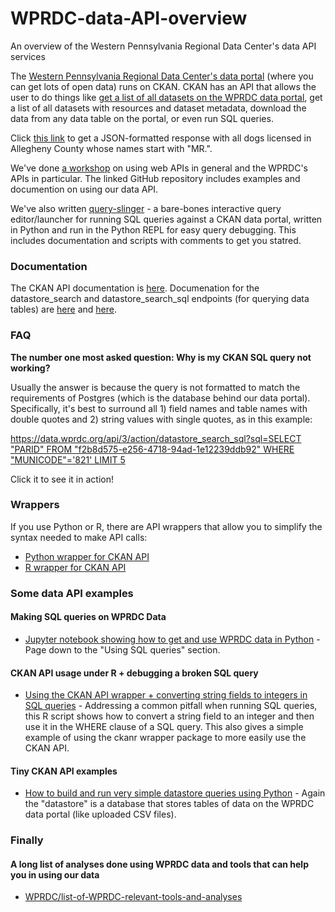 # WPRDC-data-API-overview
An overview of the Western Pennsylvania Regional Data Center's data API services

The [Western Pennsylvania Regional Data Center's data portal](https://data.wprdc.org) (where you can get lots of open data)
 runs on CKAN. CKAN has an API that allows the user to do things like [get a list of all datasets on the WPRDC data portal](https://data.wprdc.org/api/3/action/package_list), get a list of all datasets with resources and dataset metadata, download the data from any data table on the portal, or even run SQL queries.

Click [this link](https://data.wprdc.org/api/3/action/datastore_search_sql?sql=SELECT%20*%20from%20%2237b11f07-361f-442a-966e-fbdc5eef0840%22%20WHERE%20%22DogName%22%20LIKE%20%27MR.%%27) to get a JSON-formatted response with all dogs licensed in Allegheny County whose names start with "MR.".

We've done [a workshop](https://github.com/WPRDC/api-training) on using web APIs in general and the WPRDC's APIs in particular. The linked GitHub repository includes examples and documention on using our data API.

We've also written [query-slinger](https://github.com/WPRDC/query-slinger) - a bare-bones interactive query editor/launcher for running SQL queries against a CKAN data portal, written in Python and run in the Python REPL for easy query debugging. This includes documentation and scripts with comments to get you statred. 

### Documentation
The CKAN API documentation is [here](https://docs.ckan.org/en/2.10/api/index.html). Documenation for the datastore_search and datastore_search_sql endpoints (for querying data tables) are [here](https://docs.ckan.org/en/2.10/maintaining/datastore.html#ckanext.datastore.logic.action.datastore_search) and [here](https://docs.ckan.org/en/2.10/maintaining/datastore.html#ckanext.datastore.logic.action.datastore_search_sql). 

### FAQ
**The number one most asked question: Why is my CKAN SQL query not working?**

Usually the answer is because the query is not formatted to match the requirements of Postgres (which is the database behind our data portal). Specifically, it's best to surround all 1) field names and table names with double quotes and 2) string values with single quotes, as in this example:

[https://data.wprdc.org/api/3/action/datastore_search_sql?sql=SELECT "PARID" FROM "f2b8d575-e256-4718-94ad-1e12239ddb92" WHERE "MUNICODE"='821' LIMIT 5](https://data.wprdc.org/api/3/action/datastore_search_sql?sql=SELECT%20%22PARID%22%20FROM%20%22f2b8d575-e256-4718-94ad-1e12239ddb92%22%20WHERE%20%22MUNICODE%22=%27821%27%20LIMIT%205)

Click it to see it in action!

### Wrappers
If you use Python or R, there are API wrappers that allow you to simplify the syntax needed to make API calls:
  * [Python wrapper for CKAN API](https://github.com/ckan/ckanapi)
  * [R wrapper for CKAN API](https://github.com/ropensci/ckanr)


### Some data API examples
#### Making SQL queries on WPRDC Data
- [Jupyter notebook showing how to get and use WPRDC data in Python](https://github.com/WPRDC/Jupyter-notebooks-by-dataset/blob/master/Crash-Data-Analysis.ipynb) - Page down to the "Using SQL queries" section.
#### CKAN API usage under R + debugging a broken SQL query
- [Using the CKAN API wrapper + converting string fields to integers in SQL queries](https://gist.github.com/drw/3fa37a32dcb49d42820347b8b735bec3) - Addressing a common pitfall when running SQL queries, this R script shows how to convert a string field to an integer and then use it in the WHERE clause of a SQL query. This also gives a simple example of using the ckanr wrapper package to more easily use the CKAN API.
#### Tiny CKAN API examples
- [How to build and run very simple datastore queries using Python](https://github.com/WPRDC/api-workshop/blob/master/Tiny_Examples.ipynb) - Again the "datastore" is a database that stores tables of data on the WPRDC data portal (like uploaded CSV files). 

### Finally
#### A long list of analyses done using WPRDC data and tools that can help you in using our data
- [WPRDC/list-of-WPRDC-relevant-tools-and-analyses](https://github.com/WPRDC/list-of-WPRDC-relevant-tools-and-analyses)
